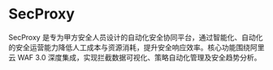# SecProxy
SecProxy 是专为甲方安全人员设计的自动化安全协同平台，通过智能化、自动化的安全运营能力降低人工成本与资源消耗，提升安全响应效率。核心功能围绕阿里云 WAF 3.0 深度集成，实现拦截数据可视化、策略自动化管理及安全趋势分析。
